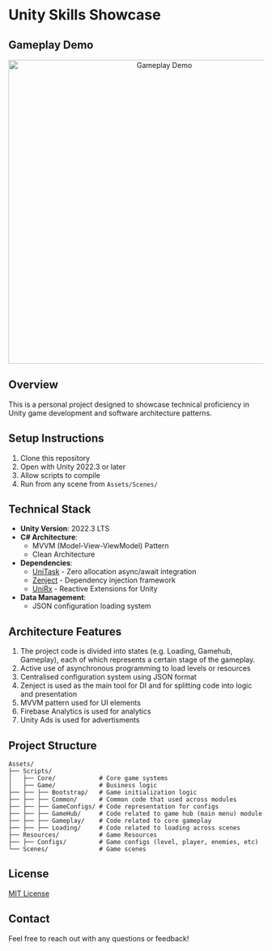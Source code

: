# Unity Skills Showcase

## Gameplay Demo

<p align="center">
  <img src="Repository/gameplay.gif" alt="Gameplay Demo" width="600">
</p>

## Overview

This is a personal project designed to showcase technical proficiency in Unity game development and software architecture patterns.

## Setup Instructions

1. Clone this repository
2. Open with Unity 2022.3 or later
3. Allow scripts to compile
4. Run from any scene from `Assets/Scenes/`

## Technical Stack

- **Unity Version**: 2022.3 LTS
- **C# Architecture**:
  - MVVM (Model-View-ViewModel) Pattern
  - Clean Architecture
- **Dependencies**:
  - [UniTask](https://github.com/Cysharp/UniTask) - Zero allocation async/await integration
  - [Zenject](https://github.com/modesttree/Zenject) - Dependency injection framework
  - [UniRx](https://github.com/neuecc/UniRx) - Reactive Extensions for Unity
- **Data Management**:
  - JSON configuration loading system

## Architecture Features

1. The project code is divided into states (e.g. Loading, Gamehub, Gameplay), each of which represents a certain stage of the gameplay.  
2. Active use of asynchronous programming to load levels or resources
3. Centralised configuration system using JSON format
4. Zenject is used as the main tool for DI and for splitting code into logic and presentation
5. MVVM pattern used for UI elements
6. Firebase Analytics is used for analytics
7. Unity Ads is used for advertisments


## Project Structure

```
Assets/
├── Scripts/
│   ├── Core/            # Core game systems
│   ├── Game/            # Business logic
├── ├── ├── Bootstrap/   # Game initialization logic
├── ├── ├── Common/      # Common code that used across modules
├── ├── ├── GameConfigs/ # Code representation for configs
├── ├── ├── GameHub/     # Code related to game hub (main menu) module
├── ├── ├── Gameplay/    # Code related to core gameplay
├── ├── ├── Loading/     # Code related to loading across scenes
├── Resources/           # Game Resources
├── ├── Configs/         # Game configs (level, player, enemies, etc)
└── Scenes/              # Game scenes
```

## License

[MIT License](LICENSE)

## Contact

Feel free to reach out with any questions or feedback!